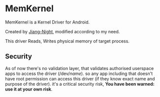# MemKernel
MemKernel is a Kernel Driver for Android.

Created by [Jiang-Night](https://github.com/Jiang-Night/Kernel_driver_hack), modified according to my need.

This driver Reads, Writes physical memory of target process.

## Security
As of now there's no validation layer, that validates authorised userspace apps to access the driver (/dev/*name*). so any app including that doesn't have root permission can access this driver (if they know exact name and purpose of the driver). it's a critical security risk, **You have been warned: use it at your own risk**.

